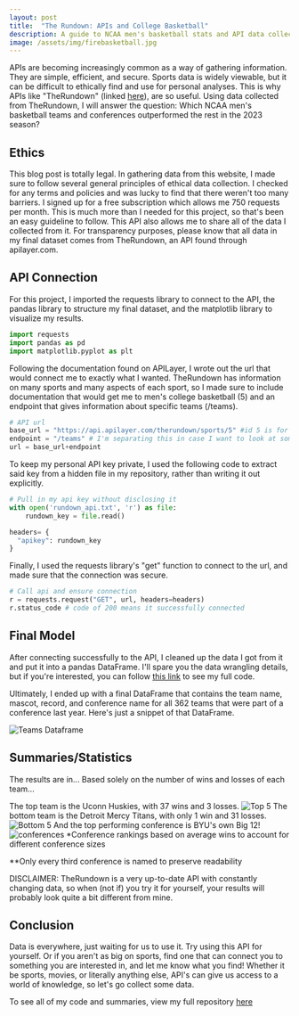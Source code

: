 ```yaml
---
layout: post
title:  "The Rundown: APIs and College Basketball"
description: A guide to NCAA men's basketball stats and API data collection
image: /assets/img/firebasketball.jpg
---
```


APIs are becoming increasingly common as a way of gathering information. They are simple, efficient, and secure. Sports data is widely viewable, but it can be difficult to ethically find and use for personal analyses. This is why APIs like "TheRundown" (linked [here](https://apilayer.com/marketplace/therundown-api)), are so useful. Using data collected from TheRundown, I will answer the question: Which NCAA men's basketball teams and conferences outperformed the rest in the 2023 season?

## Ethics
This blog post is totally legal. In gathering data from this website, I made sure to follow several general principles of ethical data collection. I checked for any terms and policies and was lucky to find that there weren't too many barriers. I signed up for a free subscription which allows me 750 requests per month. This is much more than I needed for this project, so that's been an easy guideline to follow. This API also allows me to share all of the data I collected from it. For transparency purposes, please know that all data in my final dataset comes from TheRundown, an API found through apilayer.com.

## API Connection
For this project, I imported the requests library to connect to the API, the pandas library to structure my final dataset, and the matplotlib library to visualize my results.

```python
import requests
import pandas as pd
import matplotlib.pyplot as plt
```

Following the documentation found on APILayer, I wrote out the url that would connect me to exactly what I wanted. TheRundown has information on many sports and many aspects of each sport, so I made sure to include documentation that would get me to men's college basketball (5) and an endpoint that gives information about specific teams (/teams).

```python
# API url
base_url = "https://api.apilayer.com/therundown/sports/5" #id 5 is for NCAA men's basketball
endpoint = "/teams" # I'm separating this in case I want to look at something else later
url = base_url+endpoint
```

To keep my personal API key private, I used the following code to extract said key from a hidden file in my repository, rather than writing it out explicitly. 

```python
# Pull in my api key without disclosing it
with open('rundown_api.txt', 'r') as file: 
    rundown_key = file.read()

headers= {
  "apikey": rundown_key
}
```

Finally, I used the requests library's "get" function to connect to the url, and made sure that the connection was secure.

```python
# Call api and ensure connection
r = requests.request("GET", url, headers=headers)
r.status_code # code of 200 means it successfully connected
```

## Final Model
After connecting successfully to the API, I cleaned up the data I got from it and put it into a pandas DataFrame. I'll spare you the data wrangling details, but if you're interested, you can follow [this link](https://github.com/jerhomie2/api/blob/main/code.ipynb) to see my full code.

Ultimately, I ended up with a final DataFrame that contains the team name, mascot, record, and conference name for all 362 teams that were part of a conference last year. Here's just a snippet of that DataFrame.

![Teams Dataframe]({{site.url}}/{{site.baseurl}}/assets/img/teams.png) 

## Summaries/Statistics
The results are in...
Based solely on the number of wins and losses of each team...

The top team is the Uconn Huskies, with 37 wins and 3 losses.
![Top 5]({{site.url}}/{{site.baseurl}}/assets/img/bestteams.png)
The bottom team is the Detroit Mercy Titans, with only 1 win and 31 losses.
![Bottom 5]({{site.url}}/{{site.baseurl}}/assets/img/worstteams.png)
And the top performing conference is BYU's own Big 12!
![conferences]({{site.url}}/{{site.baseurl}}/assets/img/conferences.png)
*Conference rankings based on average wins to account for different conference sizes

**Only every third conference is named to preserve readability

DISCLAIMER: TheRundown is a very up-to-date API with constantly changing data, so when (not if) you try it for yourself, your results will probably look quite a bit different from mine.

## Conclusion
Data is everywhere, just waiting for us to use it. Try using this API for yourself. Or if you aren't as big on sports, find one that can connect you to something you are interested in, and let me know what you find! Whether it be sports, movies, or literally anything else, API's can give us access to a world of knowledge, so let's go collect some data.

To see all of my code and summaries, view my full repository [here](https://github.com/jerhomie2/api)
